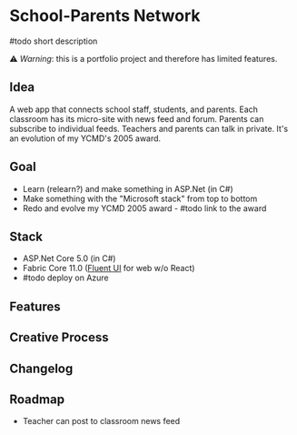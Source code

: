 # School-Parents Network

#todo short description

⚠️ _Warning_: this is a portfolio project and therefore has limited features.

## Idea

A web app that connects school staff, students, and parents. Each classroom has its micro-site with news feed and forum. Parents can subscribe to individual feeds. Teachers and parents can talk in private. It's an evolution of my YCMD's 2005 award.

## Goal

- Learn (relearn?) and make something in ASP.Net (in C#)
- Make something with the "Microsoft stack" from top to bottom
- Redo and evolve my YCMD 2005 award - #todo link to the award

## Stack

- ASP.Net Core 5.0 (in C#)
- Fabric Core 11.0 ([Fluent UI](https://developer.microsoft.com/fluentui) for web w/o React)
- #todo deploy on Azure

## Features

## Creative Process

## Changelog

## Roadmap

- Teacher can post to classroom news feed
